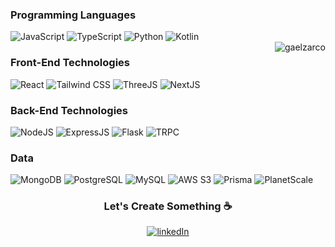 <!--   <div align='center'>
    <img src='https://readmeimg.s3.us-west-2.amazonaws.com/GitHubBannerReadMe.gif' width='100%'>
  </div> -->
  ### Programming Languages

  <div align='left'>
    <img src='https://img.shields.io/badge/JavaScript-JavaScript/?logo=javascript&color=black&style=for-the-badge' alt='JavaScript'>
    <img src="https://img.shields.io/badge/TypeScript-TypeScript/?logo=typescript&color=black&style=for-the-badge" alt="TypeScript">
    <img src='https://img.shields.io/badge/Python-Python/?logo=python&color=black&style=for-the-badge' alt='Python'>
    <img src='https://img.shields.io/badge/Kotlin-Kotlin/?logo=kotlin&color=black&style=for-the-badge' alt='Kotlin'>
  </div>
  
  <img align='right' src="https://github-readme-stats.vercel.app/api?username=gaelzarco&show_icons=true&locale=en" alt="gaelzarco" />
  
  ### Front-End Technologies 

  <div align='left'>
    <img src='https://img.shields.io/badge/React-React/?logo=react&color=black&style=for-the-badge' alt='React'>
    <img src='https://img.shields.io/badge/Tailwind-Tailwind/?logo=tailwindcss&color=black&style=for-the-badge' alt= 'Tailwind CSS'>
    <img src='https://img.shields.io/badge/ThreeJS-ThreeJS/?logo=threedotjs&color=black&style=for-the-badge' alt='ThreeJS'>
    <img src='https://img.shields.io/badge/NextJS-NextJS/?logo=nextdotjs&color=black&style=for-the-badge' alt='NextJS'>
  </div>
  
  ### Back-End Technologies

  <div align='left'>
    <img src='https://img.shields.io/badge/NodeJS-NodeJS/?logo=nodedotjs&color=black&style=for-the-badge' alt='NodeJS'>
    <img src='https://img.shields.io/badge/Express-Express/?logo=express&color=black&style=for-the-badge' alt='ExpressJS'>
    <img src='https://img.shields.io/badge/Flask-Flask/?logo=flask&color=black&style=for-the-badge' alt='Flask'>
    <img src='https://img.shields.io/badge/TRPC-TRPC/?logo=trpc&color=black&style=for-the-badge' alt='TRPC'>
  </div>

  ### Data

  <div align='left'>
    <img src='https://img.shields.io/badge/MongoDB-MongoDB/?logo=mongodb&color=black&style=for-the-badge' alt='MongoDB'>
    <img src='https://img.shields.io/badge/PostgreSQL-PostgreSQL/?logo=postgresql&color=black&style=for-the-badge' alt='PostgreSQL'>
    <img src='https://img.shields.io/badge/MySQL-MySQL/?logo=mysql&color=black&style=for-the-badge' alt='MySQL'>
    <img src='https://img.shields.io/badge/s3-s3/?logo=amazons3&color=black&style=for-the-badge' alt='AWS S3'>
    <img src='https://img.shields.io/badge/Prisma-Prisma/?logo=prisma&color=black&style=for-the-badge' alt='Prisma'>
    <img src='https://img.shields.io/badge/PlanetScale-PlanetScale/?logo=planetscale&color=black&style=for-the-badge' alt='PlanetScale'>
  </div>
  
  <div align='center'>
  <h3>Let's Create Something ☕</h3>
      <a href="https://linkedin.com/in/gaelzarco" target="blank">
        <img
        src="https://img.shields.io/badge/LinkedIn-LinkedIn/?logo=linkedin&color=black&style=for-the-badge"
        alt="linkedIn"
        />
      </a>
  </div>
